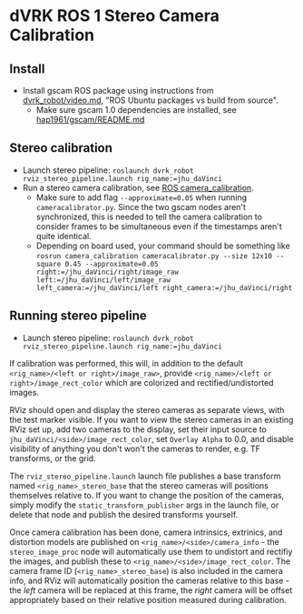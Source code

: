 # dVRK ROS 1 Stereo Camera Calibration

## Install
- Install gscam ROS package using instructions from [dvrk_robot/video.md](https://github.com/jhu-dvrk/dvrk-ros/blob/devel/dvrk_robot/video.md#ros-ubuntu-packages-vs-build-from-source), "ROS Ubuntu packages vs build from source".
  - Make sure gscam 1.0 dependencies are installed, see [hap1961/gscam/README.md](https://github.com/hap1961/gscam/tree/noetic-devel#10x-experimental)

## Stereo calibration

- Launch stereo pipeline: `roslaunch dvrk_robot rviz_stereo_pipeline.launch rig_name:=jhu_daVinci`
- Run a stereo camera calibration, see [ROS camera_calibration](https://wiki.ros.org/camera_calibration).
  - Make sure to add flag `--approximate=0.05` when running `cameracalibrator.py`. Since the two gscam nodes aren't synchronized, this is needed to tell the camera calibration to consider frames to be simultaneous even if the timestamps aren't quite identical.
  - Depending on board used, your command should be something like `rosrun camera_calibration cameracalibrator.py --size 12x10 --square 0.45 --approximate=0.05 right:=/jhu_daVinci/right/image_raw left:=/jhu_daVinci/left/image_raw left_camera:=/jhu_daVinci/left right_camera:=/jhu_daVinci/right`

## Running stereo pipeline

- Launch stereo pipeline: `roslaunch dvrk_robot rviz_stereo_pipeline.launch rig_name:=jhu_daVinci`

If calibration was performed, this will, in addition to the default `<rig_name>/<left or right>/image_raw>`, provide `<rig_name>/<left or right>/image_rect_color` which are colorized and rectified/undistorted images.

RViz should open and display the stereo cameras as separate views, with the test marker visible. If you want to view the stereo cameras in an existing RViz set up, add two cameras to the display, set their input source to `jhu_daVinci/<side>/image_rect_color`, set `Overlay Alpha` to 0.0, and disable visibility of anything you don't won't the cameras to render, e.g. TF transforms, or the grid.

The `rviz_stereo_pipeline.launch` launch file publishes a base transform named `<rig_name>_stereo_base` that the stereo cameras will positions themselves relative to. If you want to change the position of the cameras, simply modify the `static_transform_publisher` args in the launch file, or delete that node and publish the desired transforms yourself.

Once camera calibration has been done, camera intrinsics, extrinics, and distortion models are published on `<rig_name>/<side>/camera_info` - the `stereo_image_proc` node will automatically use them to undistort and rectifiy the images, and publish these to `<rig_name>/<side>/image_rect_color`. The camera frame ID (`<rig_name>_stereo_base`) is also included in the camera info, and RViz will automatically position the cameras relative to this base - the *left* camera will be replaced at this frame, the *right* camera will be offset appropriately based on their relative position measured during calibration.
